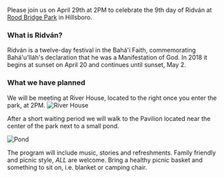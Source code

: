 Please join us on April 29th at 2PM to celebrate the 9th day of Ridván at [Rood Bridge Park](https://www.google.com/maps/place/Rood+Bridge+Park/@45.4927928,-122.9503761,15z/data=!4m5!3m4!1s0x0:0x5fea6e1d2751c7df!8m2!3d45.4927928!4d-122.9503761) in Hillsboro.

### What is Ridván?
Ridván is a twelve-day festival in the Bahá'í Faith, commemorating Bahá'u'lláh's declaration that he was a Manifestation of God. In 2018 it begins at sunset on April 20 and continues until sunset, May 2.

### What we have planned

We will be meeting at River House, located to the right once you enter the park, at 2PM.
![River House](https://dun6irwnoloqf.cloudfront.net/images/venues/7419/River-House-at-Rood-Bridge-Park-Wedding-Hillsboro-OR-1.1453525403.jpg)

After a short waiting period we will walk to the Pavilion located near the center of the park next to a small pond.

![Pond](https://www.hillsboro2035.org/wp-content/uploads/2015/11/Trepha-Baron-Pavilion-Rood-Bridge-Park.jpg)

The program will include music, stories and refreshments. Family friendly and picnic style, _ALL_ are welcome. Bring a healthy picnic basket and something to sit on, i.e. blanket or camping chair.
